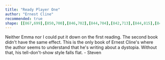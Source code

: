 ```yaml
---
title: "Ready Player One"
author: "Ernest Cline"
recommended: true
shape: [[867,699],[850,700],[846,702],[844,704],[842,713],[844,815],[843,1005],[845,1144],[845,1444],[843,1458],[843,1560],[844,1564],[852,1569],[895,1570],[918,1569],[923,1567],[925,1564],[926,1549],[925,1426],[927,1409],[926,1363],[929,1287],[928,1210],[930,1166],[929,1138],[931,1040],[930,1000],[932,822],[934,817],[933,793],[935,757],[934,711],[932,705],[921,701],[868,699]]
---
```



Neither Emma nor I could put it down on the first reading.
The second book didn't have the same effect. This is the only book of Ernest Cline's where the author seems to understand that he's writing about a dystopia. Without that, his tell-don't-show style falls flat. - Steven
